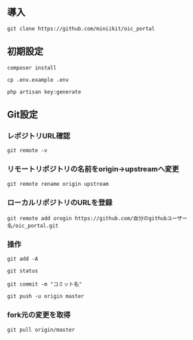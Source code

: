 ## 導入
```
git clone https://github.com/miniikit/oic_portal
```

## 初期設定

```
composer install
```

```
cp .env.example .env
```

```
php artisan key:generate
```

## Git設定

### レポジトリURL確認
```
git remote -v
```

### リモートリポジトリの名前をorigin→upstreamへ変更
```
git remote rename origin upstream
```

### ローカルリポジトリのURLを登録
```
git remote add orogin https://github.com/自分のgithubユーザー名/oic_portal.git 
```


### 操作
```
git add -A
```

```
git status
```

```
git commit -m "コミット名"
```

```
git push -u origin master
```



### fork元の変更を取得
```
git pull origin/master 
```